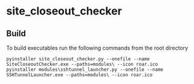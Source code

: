 # site_closeout_checker

## Build

To build executables run the following commands from the root directory
```
pyinstaller site_closeout_checker.py --onefile --name SiteCloseoutChecker.exe --paths=modules\ --icon roar.ico
pyinstaller modules\sshtunnel_launcher.py --onefile --name SSHTunnelLauncher.exe --paths=modules\ --icon roar.ico
```
